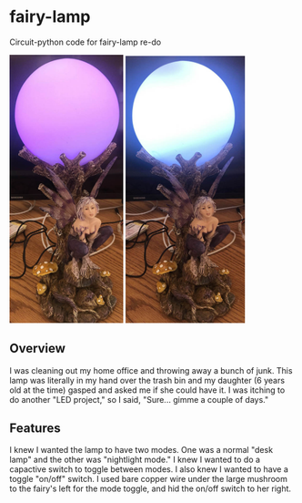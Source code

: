 # fairy-lamp
Circuit-python code for fairy-lamp re-do

<img src="images/fairy-purple.jpg" width="200"/> <img src="images/fairy-white.jpg" width="210"/>

## Overview
I was cleaning out my home office and throwing away a bunch of junk. This lamp was literally in my hand over the trash bin and my daughter (6 years old at the time) gasped and asked me if she could have it. I was itching to do another "LED project," so I said, "Sure... gimme a couple of days." 

## Features
I knew I wanted the lamp to have two modes. One was a normal "desk lamp" and the other was "nightlight mode." I knew I wanted to do a capactive switch to toggle between modes. I also knew I wanted to have a toggle "on/off" switch. I used bare copper wire under the large mushroom to the fairy's left for the mode toggle, and hid the on/off switch to her right.
